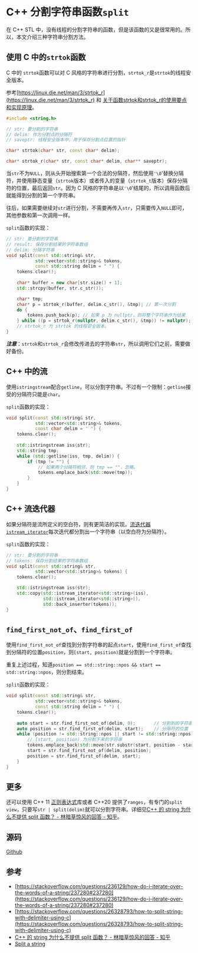 # C++ 分割字符串函数`split`

在 C++ STL 中，没有线程的分割字符串的函数，但是该函数的又是很常用的。所以，本文介绍三种字符串分割方法。

## 使用 C 中的`strtok`函数

C 中的 `strtok`函数可以对 C 风格的字符串进行分割，`strtok_r`是`strtok`的线程安全版本。

参考[https://linux.die.net/man/3/strtok_r](https://linux.die.net/man/3/strtok_r) 和 [关于函数strtok和strtok_r的使用要点和实现原理](https://www.cnblogs.com/zhouhbing/p/4103916.html)。

```c++
#include <string.h>

// str: 要分割的字符串
// delim: 作为分割点的分隔符
// saveptr: 线程安全版本中，用于保存分割点位置的指针

char* strtok(char* str, const char* delim);

char* strtok_r(char* str, const char* delim, char** saveptr);
```

当`str`不为`NULL`，则从头开始搜索第一个合法的分隔符，然后使用`'\0`'替换分隔符，并使用静态变量（`strtok`版本）或者传入的变量（`strtok_t`版本）保存分隔符的位置，最后返回`str`。因为 C 风格的字符串是以`'\0`'结尾的，所以调用函数后就能得到分割的第一个字符串。

往后，如果需要继续对`str`进行分割，不需要再传入`str`，只需要传入`NULL`即可，其他参数和第一次调用一样。

`split`函数的实现：

```c++
// str: 要分割的字符串
// result: 保存分割结果的字符串数组
// delim: 分隔字符串
void split(const std::string& str, 
           std::vector<std::string>& tokens, 
           const std::string delim = " ") {
    tokens.clear();
    
    char* buffer = new char[str.size() + 1];
    std::strcpy(buffer, str.c_str());

    char* tmp;
    char* p = strtok_r(buffer, delim.c_str(), &tmp); // 第一次分割
    do {
        tokens.push_back(p); // 如果 p 为 nullptr，则将整个字符串作为结果
    } while ((p = strtok_r(nullptr, delim.c_str(), &tmp)) != nullptr);
    // strtok_r 为 strtok 的线程安全版本。
}
```

***注意***：`strtok`和`strtok_r`会修改传进去的字符串`str`，所以调用它们之前，需要做好备份。

## C++ 中的流

使用`istringstream`配合`getline`，可以分割字符串。不过有一个限制：`getline`接受的分隔符只能是`char`。

`split`函数的实现：

```c++
void split(const std::string& str, 
           std::vector<std::string>& tokens, 
           const char delim = ' ') {
    tokens.clear();
    
    std::istringstream iss(str);
    std::string tmp;
    while (std::getline(iss, tmp, delim)) {
        if (tmp != "") {
            // 如果两个分隔符相邻，则 tmp == ""，忽略。
            tokens.emplace_back(std::move(tmp));
        }
    }
}
```

## C++ 流迭代器

如果分隔符是流所定义的空白符，则有更简洁的实现。[流迭代器`istream_iterator`](https://zh.cppreference.com/w/cpp/iterator/istream_iterator)每次迭代都分割出一个字符串（以空白符为分隔符）。

`split`函数的实现：

```c++
// str: 要分割的字符串
// tokens: 保存分割结果的字符串数组
void split(const std::string& str, 
           std::vector<std::string>& tokens) {
    tokens.clear();

    std::istringstream iss(str);
    std::copy(std::istream_iterator<std::string>(iss), 
              std::istream_iterator<std::string>(),
              std::back_inserter(tokens));
}
```

## `find_first_not_of`、`find_first_of`

使用`find_first_not_of`查找到分割字符串的起点`start`，使用`find_first_of`查找到分隔符的位置`position`，则`[start, position)`就是分割到一个字符串。

重复上述过程，知道`position == std::string::npos && start == std::string::npos`，则分割结束。

`split`函数的实现：

```c++
void split(const std::string& str, 
           std::vector<std::string>& tokens, 
           const std::string delim = " ") {
    tokens.clear();
    
    auto start = str.find_first_not_of(delim, 0);       // 分割到的字符串的第一个字符
    auto position = str.find_first_of(delim, start);    // 分隔符的位置
    while (position != std::string::npos || start != std::string::npos) {
        // [start, position) 为分割下来的字符串
        tokens.emplace_back(std::move(str.substr(start, position - start)));
        start = str.find_first_not_of(delim, position);
        position = str.find_first_of(delim, start);
    }
}
```

## 更多

还可以使用 C++ 11 [正则表达式](https://zh.cppreference.com/w/cpp/regex)库或者 C++20 提供了`ranges`，有专门的`split view`，只要写`str | split(delim)`就可以分割字符串。详细见[C++ 的 string 为什么不提供 split 函数？ - 林暗草惊风的回答 - 知乎](https://www.zhihu.com/question/36642771/answer/865135551)。

## 源码

[Github](https://github.com/chenBright/code_snippets/blob/master/C%2B%2B/split/)

## 参考

- [https://stackoverflow.com/questions/236129/how-do-i-iterate-over-the-words-of-a-string/237280#237280](https://stackoverflow.com/questions/236129/how-do-i-iterate-over-the-words-of-a-string/237280#237280)
- [https://stackoverflow.com/questions/26328793/how-to-split-string-with-delimiter-using-c](https://stackoverflow.com/questions/26328793/how-to-split-string-with-delimiter-using-c)
- [C++ 的 string 为什么不提供 split 函数？ - 林暗草惊风的回答 - 知乎](https://www.zhihu.com/question/36642771/answer/865135551)
- [Split a string](http://www.cplusplus.com/faq/sequences/strings/split/#basic-algorithm)
